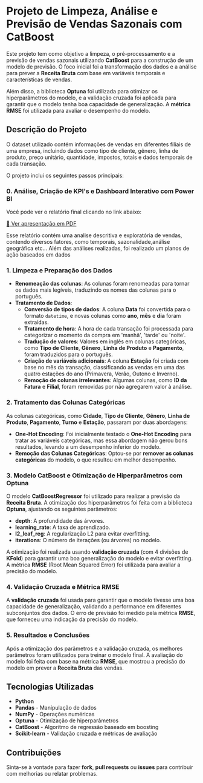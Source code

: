 # Projeto de Limpeza, Análise e Previsão de Vendas Sazonais com CatBoost

Este projeto tem como objetivo a limpeza, o pré-processamento e a previsão de vendas sazonais utilizando **CatBoost** para a construção de um modelo de previsão. O foco inicial foi a transformação dos dados e a análise para prever a **Receita Bruta** com base em variáveis temporais e características de vendas.

Além disso, a biblioteca **Optuna** foi utilizada para otimizar os hiperparâmetros do modelo, e a validação cruzada foi aplicada para garantir que o modelo tenha boa capacidade de generalização. A **métrica RMSE** foi utilizada para avaliar o desempenho do modelo.

## Descrição do Projeto

O dataset utilizado contém informações de vendas em diferentes filiais de uma empresa, incluindo dados como tipo de cliente, gênero, linha de produto, preço unitário, quantidade, impostos, totais e dados temporais de cada transação.

O projeto inclui os seguintes passos principais:

### 0. **Análise, Criação de KPI's e Dashboard Interativo com Power BI**

Você pode ver o relatório final clicando no link abaixo:

[📄 Ver apresentação em PDF](https://github.com/CaioJulioBNG/previsao-de-vendas-sazonais/blob/main/Presentation.pdf)

Esse relatório contém uma analise descritiva e exploratória de vendas, contendo diversos fatores, como temporais, sazonalidade,análise geográfica etc...
Além das análises realizadas, foi realizado um planos de ação baseados em dados

### 1. **Limpeza e Preparação dos Dados**

- **Renomeação das colunas**: As colunas foram renomeadas para tornar os dados mais legíveis, traduzindo os nomes das colunas para o português.
- **Tratamento de Dados**:
    - **Conversão de tipos de dados**: A coluna **Data** foi convertida para o formato `datetime`, e novas colunas como **ano**, **mês** e **dia** foram extraídas.
    - **Tratamento de hora**: A hora de cada transação foi processada para categorizar o momento da compra em 'manhã', 'tarde' ou 'noite'.
    - **Tradução de valores**: Valores em inglês em colunas categóricas, como **Tipo de Cliente**, **Gênero**, **Linha de Produto** e **Pagamento**, foram traduzidos para o português.
    - **Criação de variáveis adicionais**: A coluna **Estação** foi criada com base no mês da transação, classificando as vendas em uma das quatro estações do ano (Primavera, Verão, Outono e Inverno).
    - **Remoção de colunas irrelevantes**: Algumas colunas, como **ID da Fatura** e **Filial**, foram removidas por não agregarem valor à análise.

### 2. **Tratamento das Colunas Categóricas**

As colunas categóricas, como **Cidade**, **Tipo de Cliente**, **Gênero**, **Linha de Produto**, **Pagamento**, **Turno** e **Estação**, passaram por duas abordagens:

- **One-Hot Encoding**: Foi inicialmente testado o **One-Hot Encoding** para tratar as variáveis categóricas, mas essa abordagem não gerou bons resultados, levando a um desempenho inferior do modelo.
- **Remoção das Colunas Categóricas**: Optou-se por **remover as colunas categóricas** do modelo, o que resultou em melhor desempenho.

### 3. **Modelo CatBoost e Otimização de Hiperparâmetros com Optuna**

O modelo **CatBoostRegressor** foi utilizado para realizar a previsão da **Receita Bruta**. A otimização dos hiperparâmetros foi feita com a biblioteca **Optuna**, ajustando os seguintes parâmetros:

- **depth**: A profundidade das árvores.
- **learning_rate**: A taxa de aprendizado.
- **l2_leaf_reg**: A regularização L2 para evitar overfitting.
- **iterations**: O número de iterações (ou árvores) no modelo.

A otimização foi realizada usando **validação cruzada** (com 4 divisões de **KFold**) para garantir uma boa generalização do modelo e evitar overfitting. A métrica **RMSE** (Root Mean Squared Error) foi utilizada para avaliar a precisão do modelo.

### 4. **Validação Cruzada e Métrica RMSE**

A **validação cruzada** foi usada para garantir que o modelo tivesse uma boa capacidade de generalização, validando a performance em diferentes subconjuntos dos dados. O erro de previsão foi medido pela métrica **RMSE**, que forneceu uma indicação da precisão do modelo.

### 5. **Resultados e Conclusões**

Após a otimização dos parâmetros e a validação cruzada, os melhores parâmetros foram utilizados para treinar o modelo final. A avaliação do modelo foi feita com base na métrica **RMSE**, que mostrou a precisão do modelo em prever a **Receita Bruta** das vendas.


## Tecnologias Utilizadas

- **Python**
- **Pandas** - Manipulação de dados
- **NumPy** - Operações numéricas
- **Optuna** - Otimização de hiperparâmetros
- **CatBoost** - Algoritmo de regressão baseado em boosting
- **Scikit-learn** - Validação cruzada e métricas de avaliação

## Contribuições

Sinta-se à vontade para fazer **fork**, **pull requests** ou **issues** para contribuir com melhorias ou relatar problemas.

